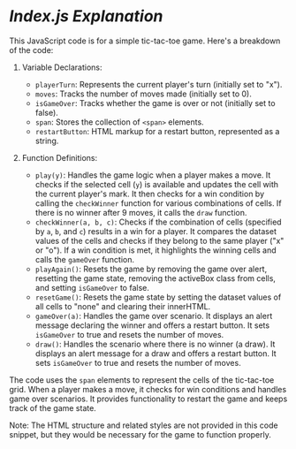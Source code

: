 # _Index.js Explanation_

This JavaScript code is for a simple tic-tac-toe game. Here's a breakdown of the code:

1.  Variable Declarations:

    -   `playerTurn`: Represents the current player's turn (initially set to "x").
    -   `moves`: Tracks the number of moves made (initially set to 0).
    -   `isGameOver`: Tracks whether the game is over or not (initially set to false).
    -   `span`: Stores the collection of `<span>` elements.
    -   `restartButton`: HTML markup for a restart button, represented as a string.
2.  Function Definitions:

    -   `play(y)`: Handles the game logic when a player makes a move. It checks if the selected cell (`y`) is available and updates the cell with the current player's mark. It then checks for a win condition by calling the `checkWinner` function for various combinations of cells. If there is no winner after 9 moves, it calls the `draw` function.
    -   `checkWinner(a, b, c)`: Checks if the combination of cells (specified by `a`, `b`, and `c`) results in a win for a player. It compares the dataset values of the cells and checks if they belong to the same player ("x" or "o"). If a win condition is met, it highlights the winning cells and calls the `gameOver` function.
    -   `playAgain()`: Resets the game by removing the game over alert, resetting the game state, removing the activeBox class from cells, and setting `isGameOver` to false.
    -   `resetGame()`: Resets the game state by setting the dataset values of all cells to "none" and clearing their innerHTML.
    -   `gameOver(a)`: Handles the game over scenario. It displays an alert message declaring the winner and offers a restart button. It sets `isGameOver` to true and resets the number of moves.
    -   `draw()`: Handles the scenario where there is no winner (a draw). It displays an alert message for a draw and offers a restart button. It sets `isGameOver` to true and resets the number of moves.

The code uses the `span` elements to represent the cells of the tic-tac-toe grid. When a player makes a move, it checks for win conditions and handles game over scenarios. It provides functionality to restart the game and keeps track of the game state.

Note: The HTML structure and related styles are not provided in this code snippet, but they would be necessary for the game to function properly.